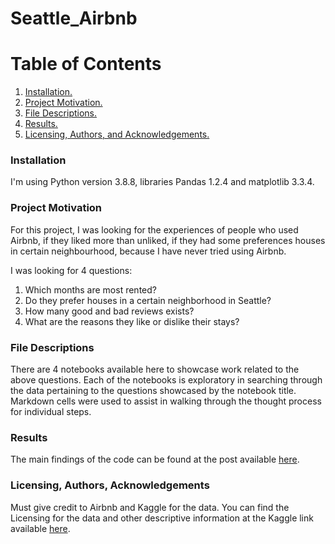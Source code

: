# Seattle_Airbnb

<h1>Table of Contents</h1>

1. [ Installation. ](#install)
2. [ Project Motivation. ](#motivation)
3. [ File Descriptions. ](#description)
4. [ Results. ](#results)
5. [ Licensing, Authors, and Acknowledgements. ](#licensing)


<a name="install"></a>
<h3>Installation</h3>

I'm using Python version 3.8.8, libraries Pandas 1.2.4 and matplotlib 3.3.4.

<a name="motivation"></a>
<h3>Project Motivation</h3>

For this project, I was looking for the experiences of people who used Airbnb, if they liked more than unliked, if they had some preferences houses in certain neighbourhood, because I have never tried using Airbnb.

I was looking for 4 questions:

<ol>
<li>Which months are most rented?</li>
<li>Do they prefer houses in a certain neighborhood in Seattle?</li>
<li>How many good and bad reviews exists?</li>
<li>What are the reasons they like or dislike their stays?</li>
</ol>

<a name="description"></a>
<h3>File Descriptions</h3>

There are 4 notebooks available here to showcase work related to the above questions. Each of the notebooks is exploratory in searching through the data pertaining to the questions showcased by the notebook title. Markdown cells were used to assist in walking through the thought process for individual steps.

<a name="results"></a>
<h3>Results</h3>

The main findings of the code can be found at the post available <a href="https://medium.com/@rafaeldonfigueiredo/this-is-why-people-like-to-stay-in-an-airbnb-house-7cbdbc2e838b">here</a>.

<a name="licensing"></a>
<h3>Licensing, Authors, Acknowledgements</h3>

Must give credit to Airbnb and Kaggle for the data. You can find the Licensing for the data and other descriptive information at the Kaggle link available <a href="https://www.kaggle.com/airbnb/seattle/data">here</a>.

